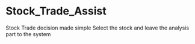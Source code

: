 # Stock_Trade_Assist
Stock Trade decision made simple 
Select the stock and leave the analysis part to the system
